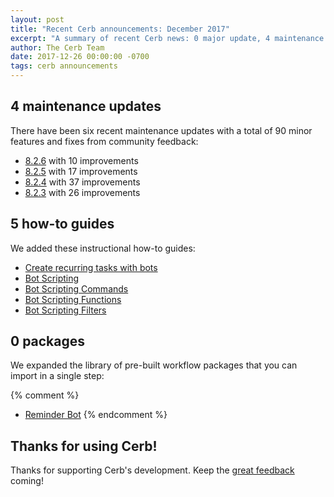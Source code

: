 ```yaml
---
layout: post
title: "Recent Cerb announcements: December 2017"
excerpt: "A summary of recent Cerb news: 0 major update, 4 maintenance updates, 5 how-to guides, and 0 pre-built package."
author: The Cerb Team
date: 2017-12-26 00:00:00 -0700
tags: cerb announcements
---
```


## 4 maintenance updates

There have been six recent maintenance updates with a total of 90 minor features and fixes from community feedback:

* [8.2.6](/releases/8.2.6/) with 10 improvements
* [8.2.5](/releases/8.2.5/) with 17 improvements
* [8.2.4](/releases/8.2.4/) with 37 improvements
* [8.2.3](/releases/8.2.3/) with 26 improvements

## 5 how-to guides

We added these instructional how-to guides:

* [Create recurring tasks with bots](/guides/bots/create-recurring-tasks/)
* [Bot Scripting](/docs/building-bots/scripting/)
* [Bot Scripting Commands](/docs/building-bots/scripting/commands/)
* [Bot Scripting Functions](/docs/building-bots/scripting/functions/)
* [Bot Scripting Filters](/docs/building-bots/scripting/filters/)

## 0 packages

We expanded the library of pre-built workflow packages that you can import in a single step:

{% comment %}
* [Reminder Bot](/packages/reminder-bot/)
{% endcomment %}

## Thanks for using Cerb!

Thanks for supporting Cerb's development.  Keep the [great feedback](https://github.com/jstanden/cerb/issues) coming!
